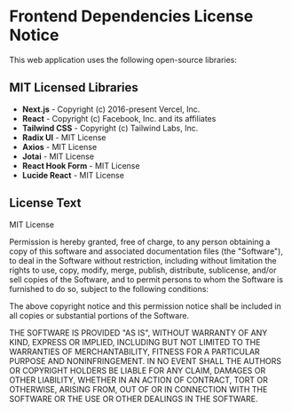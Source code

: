 # Frontend Dependencies License Notice

This web application uses the following open-source libraries:

## MIT Licensed Libraries

- **Next.js** - Copyright (c) 2016-present Vercel, Inc.
- **React** - Copyright (c) Facebook, Inc. and its affiliates
- **Tailwind CSS** - Copyright (c) Tailwind Labs, Inc.
- **Radix UI** - MIT License
- **Axios** - MIT License
- **Jotai** - MIT License
- **React Hook Form** - MIT License
- **Lucide React** - MIT License

## License Text

MIT License

Permission is hereby granted, free of charge, to any person obtaining a copy
of this software and associated documentation files (the "Software"), to deal
in the Software without restriction, including without limitation the rights
to use, copy, modify, merge, publish, distribute, sublicense, and/or sell
copies of the Software, and to permit persons to whom the Software is
furnished to do so, subject to the following conditions:

The above copyright notice and this permission notice shall be included in all
copies or substantial portions of the Software.

THE SOFTWARE IS PROVIDED "AS IS", WITHOUT WARRANTY OF ANY KIND, EXPRESS OR
IMPLIED, INCLUDING BUT NOT LIMITED TO THE WARRANTIES OF MERCHANTABILITY,
FITNESS FOR A PARTICULAR PURPOSE AND NONINFRINGEMENT. IN NO EVENT SHALL THE
AUTHORS OR COPYRIGHT HOLDERS BE LIABLE FOR ANY CLAIM, DAMAGES OR OTHER
LIABILITY, WHETHER IN AN ACTION OF CONTRACT, TORT OR OTHERWISE, ARISING FROM,
OUT OF OR IN CONNECTION WITH THE SOFTWARE OR THE USE OR OTHER DEALINGS IN THE
SOFTWARE. 